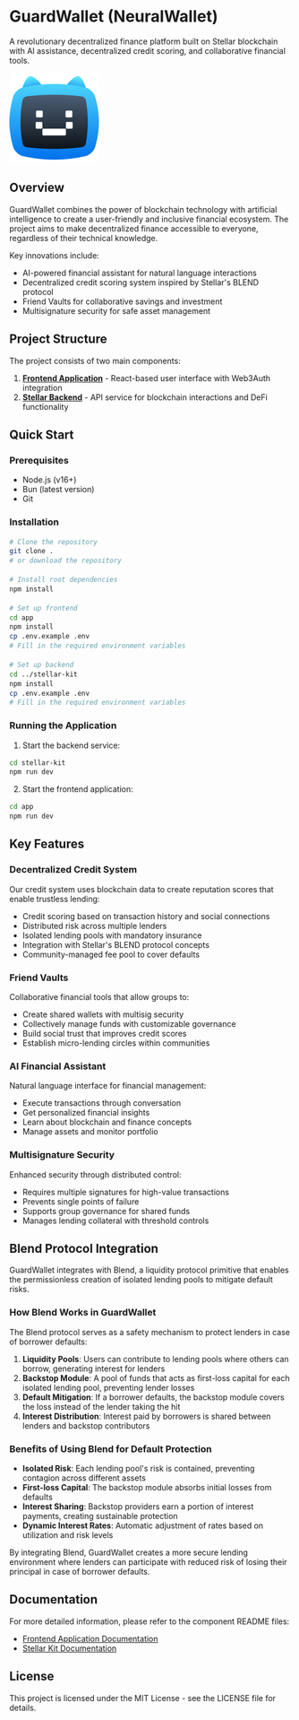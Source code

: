 # GuardWallet (NeuralWallet)

A revolutionary decentralized finance platform built on Stellar blockchain with AI assistance, decentralized credit scoring, and collaborative financial tools.

![GuardWallet Logo](/app/public/logo/logo@vector.svg)

## Overview

GuardWallet combines the power of blockchain technology with artificial intelligence to create a user-friendly and inclusive financial ecosystem. The project aims to make decentralized finance accessible to everyone, regardless of their technical knowledge.

Key innovations include:
- AI-powered financial assistant for natural language interactions
- Decentralized credit scoring system inspired by Stellar's BLEND protocol
- Friend Vaults for collaborative savings and investment
- Multisignature security for safe asset management

## Project Structure

The project consists of two main components:

1. **[Frontend Application](/app)** - React-based user interface with Web3Auth integration
2. **[Stellar Backend](/stellar-kit)** - API service for blockchain interactions and DeFi functionality

## Quick Start

### Prerequisites
- Node.js (v16+)
- Bun (latest version)
- Git

### Installation

```bash
# Clone the repository
git clone .
# or download the repository

# Install root dependencies
npm install

# Set up frontend
cd app
npm install
cp .env.example .env
# Fill in the required environment variables

# Set up backend
cd ../stellar-kit
npm install
cp .env.example .env
# Fill in the required environment variables
```

### Running the Application

1. Start the backend service:
```bash
cd stellar-kit
npm run dev
```

2. Start the frontend application:
```bash
cd app
npm run dev
```

## Key Features

### Decentralized Credit System

Our credit system uses blockchain data to create reputation scores that enable trustless lending:

- Credit scoring based on transaction history and social connections
- Distributed risk across multiple lenders
- Isolated lending pools with mandatory insurance
- Integration with Stellar's BLEND protocol concepts
- Community-managed fee pool to cover defaults

### Friend Vaults

Collaborative financial tools that allow groups to:

- Create shared wallets with multisig security
- Collectively manage funds with customizable governance
- Build social trust that improves credit scores
- Establish micro-lending circles within communities

### AI Financial Assistant

Natural language interface for financial management:

- Execute transactions through conversation
- Get personalized financial insights
- Learn about blockchain and finance concepts
- Manage assets and monitor portfolio

### Multisignature Security

Enhanced security through distributed control:

- Requires multiple signatures for high-value transactions
- Prevents single points of failure
- Supports group governance for shared funds
- Manages lending collateral with threshold controls

## Blend Protocol Integration

GuardWallet integrates with Blend, a liquidity protocol primitive that enables the permissionless creation of isolated lending pools to mitigate default risks.

### How Blend Works in GuardWallet

The Blend protocol serves as a safety mechanism to protect lenders in case of borrower defaults:

1. **Liquidity Pools**: Users can contribute to lending pools where others can borrow, generating interest for lenders
2. **Backstop Module**: A pool of funds that acts as first-loss capital for each isolated lending pool, preventing lender losses
3. **Default Mitigation**: If a borrower defaults, the backstop module covers the loss instead of the lender taking the hit
4. **Interest Distribution**: Interest paid by borrowers is shared between lenders and backstop contributors

### Benefits of Using Blend for Default Protection

- **Isolated Risk**: Each lending pool's risk is contained, preventing contagion across different assets
- **First-loss Capital**: The backstop module absorbs initial losses from defaults
- **Interest Sharing**: Backstop providers earn a portion of interest payments, creating sustainable protection
- **Dynamic Interest Rates**: Automatic adjustment of rates based on utilization and risk levels

By integrating Blend, GuardWallet creates a more secure lending environment where lenders can participate with reduced risk of losing their principal in case of borrower defaults.

## Documentation

For more detailed information, please refer to the component README files:

- [Frontend Application Documentation](/app/README.md)
- [Stellar Kit Documentation](/stellar-kit/README.md)

## License

This project is licensed under the MIT License - see the LICENSE file for details. 